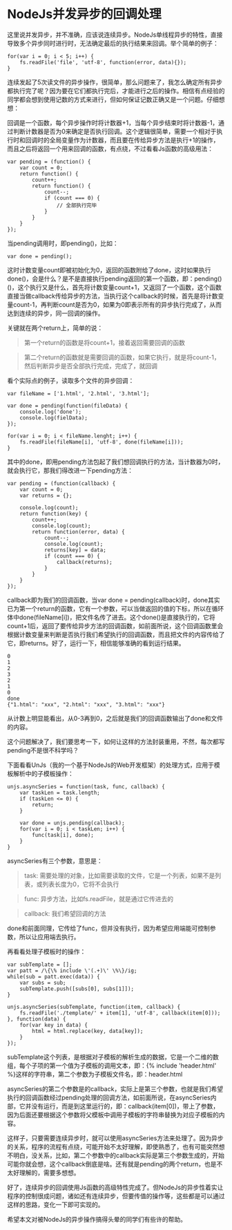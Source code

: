 # NodeJs并发异步的回调处理

这里说并发异步，并不准确，应该说连续异步。NodeJs单线程异步的特性，直接导致多个异步同时进行时，无法确定最后的执行结果来回调。举个简单的例子：

```
for(var i = 0; i < 5; i++) {
	fs.readFile('file', 'utf-8', function(error, data){});
}
```

连续发起了5次读文件的异步操作，很简单，那么问题来了，我怎么确定所有异步都执行完了呢？因为要在它们都执行完后，才能进行之后的操作。相信有点经验的同学都会想到使用记数的方式来进行，但如何保证记数正确又是一个问题。仔细想想：

回调是一个函数，每个异步操作时将计数器+1，当每个异步结束时将计数器-1，通过判断计数器是否为0来确定是否执行回调。这个逻辑很简单，需要一个相对于执行时和回调时的全局变量作为计数器，而且要在传给异步方法是执行+1的操作，而且之后将返回一个用来回调的函数，有点绕，不过看看Js函数的高级用法：

```
var pending = (function() {
	var count = 0;
	return function() {
		count++;
		return function() {
			count--;
			if (count === 0) {
				// 全部执行完毕
			}
		}
	}
});
```

当pending调用时，即pending()，比如：

```
var done = pending();
```

这时计数变量count即被初始化为0，返回的函数附给了done，这时如果执行done()，会是什么？是不是直接执行pending返回的第一个函数，即：pending()()，这个执行又是什么，首先将计数变量count+1，又返回了一个函数，这个函数直接当做callback传给异步的方法，当执行这个callback的时候，首先是将计数变量count-1，再判断count是否为0，如果为0即表示所有的异步执行完成了，从而达到连续的异步，同一回调的操作。

关键就在两个return上，简单的说：

> 第一个return的函数是将count+1，接着返回需要回调的函数

> 第二个return的函数就是需要回调的函数，如果它执行，就是将count-1，然后判断异步是否全部执行完成，完成了，就回调

看个实际点的例子，读取多个文件的异步回调：

```
var fileName = ['1.html', '2.html', '3.html'];

var done = pending(function(fileData) {
	console.log('done');
	console.log(fielData);
});

for(var i = 0; i < fileName.lenght; i++) {
	fs.readFile(fileName[i], 'utf-8', done(fileName[i]));
}
```

其中的done，即用pending方法包起了我们想回调执行的方法，当计数器为0时，就会执行它，那我们得改进一下pending方法：

```
var pending = (function(callback) {
	var count = 0;
	var returns = {};

	console.log(count);
	return function(key) {
		count++;
		console.log(count);
		return function(error, data) {
			count--;
			console.log(count);
			returns[key] = data;
			if (count === 0) {
				callback(returns);
			}
		}
	}
});
```

callback即为我们的回调函数，当var done = pending(callback)时，done其实已为第一个return的函数，它有一个参数，可以当做返回的值的下标，所以在循环体中done(fileName[i])，把文件名传了进去。这个done()是直接执行的，它将count+1后，返回了要传给异步方法的回调函数，如前面所说，这个回调函数里会根据计数变量来判断是否执行我们希望执行的回调函数，而且把文件的内容传给了它，即returns。好了，运行一下，相信能够准确的看到运行结果。

```
0
1
2
3
2
1
0
done
{"1.html": "xxx", "2.html": "xxx", "3.html": "xxx"}
```

从计数上明显能看出，从0-3再到0，之后就是我们的回调函数输出了done和文件的内容。

这个问题解决了，我们要思考一下，如何让这样的方法封装重用，不然，每次都写pending不是很不科学吗？

下面看看UnJs（我的一个基于NodeJs的Web开发框架）的处理方式，应用于模板解析中的子模板操作：

```
unjs.asyncSeries = function(task, func, callback) {
	var taskLen = task.length;
	if (taskLen <= 0) {
		return;
	}

	var done = unjs.pending(callback);
	for(var i = 0; i < taskLen; i++) {
		func(task[i], done);
	}
}
```

asyncSeries有三个参数，意思是：

> task: 需要处理的对象，比如需要读取的文件，它是一个列表，如果不是列表，或列表长度为0，它将不会执行

> func: 异步方法，比如fs.readFile，就是通过它传进去的

> callback: 我们希望回调的方法

done和前面同理，它传给了func，但并没有执行，因为希望应用端能可控制参数，所以让应用端去执行。

再看看处理子模板时的操作：

```
var subTemplate = [];
var patt = /\{\% include \'(.+)\' \%\}/ig;
while(sub = patt.exec(data)) {
	var subs = sub;
	subTemplate.push([subs[0], subs[1]]);
}

unjs.asyncSeries(subTemplate, function(item, callback) {
	fs.readFile('./template/' + item[1], 'utf-8', callback(item[0]));
}, function(data) {
	for(var key in data) {
		html = html.replace(key, data[key]);
	}
});
```

subTemplate这个列表，是根据对子模板的解析生成的数据，它是一个二维的数组，每个子项的第一个值为子模板的调用文本，即：{% include 'header.html' %}这样的字符串，第二个参数为子模板文件名，即：header.html

asyncSeries的第二个参数是的callback，实际上是第三个参数，也就是我们希望执行的回调函数经过pending处理的回调方法，如前面所说，在asyncSeries内部，它并没有运行，而是到这里运行的，即：callback(item[0])，带上了参数，因为后面还要根据这个参数将父模板中调用子模板的字符串替换为对应子模板的内容。

这样子，只要需要连续异步时，就可以使用asyncSeries方法来处理了。因为异步的关系，程序的流程有点绕，可能开始不太好理解，即使熟悉了，也有可能突然想不明白，没关系，比如，第二个参数中的callback实际是第三个参数生成的，开始可能你就会想，这个callback倒底是啥。还有就是pending的两个return，也是不太好理解的，需要多想想。

好了，连续异步的回调使用Js函数的高级特性完成了。但NodeJs的异步性着实让程序的控制很成问题，诸如还有连续异步，但要传值的操作等，这些都是可以通过这样的思路，变化一下即可实现的。

希望本文对被NodeJs的异步操作搞得头晕的同学们有些许的帮助。

